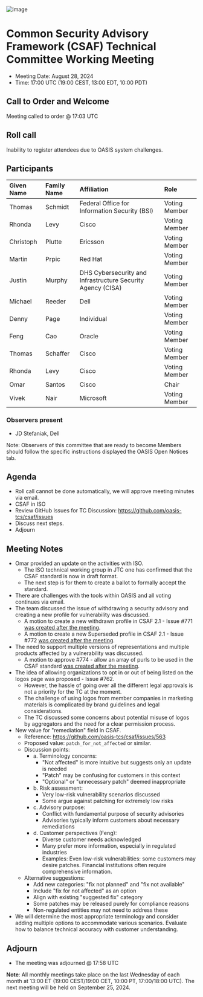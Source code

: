 ![image](https://user-images.githubusercontent.com/1690898/139102180-5c1e2583-14f1-4f58-ab2b-9e3807ed529c.png)

# Common Security Advisory Framework (CSAF) Technical Committee Working Meeting

- Meeting Date: August 28, 2024
- Time: 17:00 UTC (19:00 CEST, 13:00 EDT, 10:00 PDT)

## Call to Order and Welcome

Meeting called to order @ 17:03 UTC

## Roll call

Inability to register attendees due to OASIS system challenges.

## Participants

| Given Name | Family Name | Affiliation                                                 | Role                        |
|:-----------|:------------|:------------------------------------------------------------|:----------------------------|
| Thomas     | Schmidt     | Federal Office for Information Security (BSI)               | Voting Member               |
| Rhonda     | Levy        | Cisco                                                       | Voting Member               |
| Christoph   | Plutte     | Ericsson                                                    | Voting Member               |
| Martin     | Prpic       | Red Hat                                                     | Voting Member               |
| Justin     | Murphy      | DHS Cybersecurity and Infrastructure Security Agency (CISA) | Voting Member               |
| Michael    | Reeder      | Dell                                                        | Voting Member               |
| Denny      | Page        | Individual                                                  | Voting Member               |
| Feng       | Cao         | Oracle                                                      | Voting Member               |
| Thomas     | Schaffer    | Cisco                                                       | Voting Member               |
| Rhonda     | Levy        | Cisco                                                       | Voting Member               |
| Omar       | Santos      | Cisco                                                       | Chair                       |
| Vivek |  Nair | Microsoft | Voting Member |

### Observers present

- JD Stefaniak, Dell 

Note: Observers of this committee that are ready to become Members should follow the specific instructions displayed the OASIS Open Notices tab.

## Agenda

- Roll call cannot be done automatically, we will approve meeting minutes via email.
- CSAF in ISO
- Review GitHub Issues for TC Discussion:  https://github.com/oasis-tcs/csaf/issues
- Discuss next steps.
- Adjourn


## Meeting Notes

- Omar provided an update on the activities with ISO.
  - The ISO technical working group in JTC one has confirmed that the CSAF standard is now in draft format.
  - The next step is for them to create a ballot to formally accept the standard.
- There are challenges with the tools within OASIS and all voting continues via email.
- The team discussed the issue of withdrawing a security advisory and creating a new profile for vulnerability was discussed.
  - A motion to create a new withdrawn profile in CSAF 2.1 - Issue #771 [was created after the meeting](https://groups.oasis-open.org/discussion/motion-to-create-a-new-withdrawn-profile-in-csaf-21-issue-771).
  - A motion to create a new Superseded profile in CSAF 2.1 - Issue #772 [was created after the meeting](https://groups.oasis-open.org/discussion/motion-to-create-a-new-withdrawn-profile-in-csaf-21-issue-772).
- The need to support multiple versions of representations and multiple products affected by a vulnerability was discussed.
  - A motion to approve #774 - allow an array of purls to be used in the CSAF standard [was created after the meeting](https://groups.oasis-open.org/discussion/motion-for-issue-774).
- The idea of allowing organizations to opt in or out of being listed on the logos page was proposed - Issue #762.
  - However, the hassle of going over all the different legal approvals is not a priority for the TC at the moment.
  - The challenge of using logos from member companies in marketing materials is complicated by brand guidelines and legal considerations.
  - The TC discussed some concerns about potential misuse of logos by aggregators and the need for a clear permission process.
- New value for "remediation" field in CSAF.
  - Reference: https://github.com/oasis-tcs/csaf/issues/563
  - Proposed value: `patch_for_not_affected` or similar.
  - Discussion points:
    - a. Terminology concerns:
      - "Not affected" is more intuitive but suggests only an update is needed
      - "Patch" may be confusing for customers in this context
      - "Optional" or "unnecessary patch" deemed inappropriate
    - b. Risk assessment:
      - Very low-risk vulnerability scenarios discussed
      - Some argue against patching for extremely low risks
    - c. Advisory purpose:
      - Conflict with fundamental purpose of security advisories
      - Advisories typically inform customers about necessary remediations
    - d. Customer perspectives (Feng):
      - Diverse customer needs acknowledged
      - Many prefer more information, especially in regulated industries
      - Examples: Even low-risk vulnerabilities: some customers may desire patches. Financial institutions often require comprehensive information.
  - Alternative suggestions:
    - Add new categories: "fix not planned" and "fix not available"
    - Include "fix for not affected" as an option
    - Align with existing "suggested fix" category
    - Some patches may be released purely for compliance reasons
    - Non-regulated entities may not need to address these
 - We will determine the most appropriate terminology and consider adding multiple options to accommodate various scenarios. Evaluate how to balance technical accuracy with customer understanding.


## Adjourn

- The meeting was adjourned @ 17:58 UTC

**Note**: All monthly meetings take place on the last Wednesday of each month at 13:00 ET (19:00 CEST/19:00 CET, 10:00 PT, 17:00/18:00 UTC).
The next meeting will be held on September 25, 2024.  
